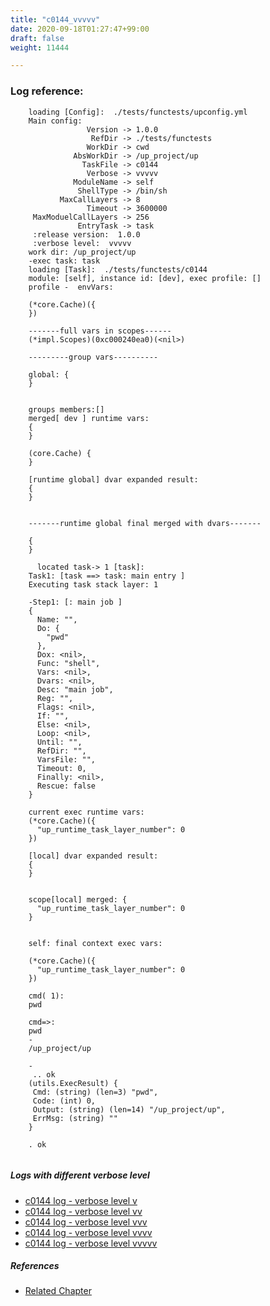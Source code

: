 ```yaml
---
title: "c0144_vvvvv"
date: 2020-09-18T01:27:47+99:00
draft: false
weight: 11444

---
```


### Log reference: <no value>

```
    loading [Config]:  ./tests/functests/upconfig.yml
    Main config:
                 Version -> 1.0.0
                  RefDir -> ./tests/functests
                 WorkDir -> cwd
              AbsWorkDir -> /up_project/up
                TaskFile -> c0144
                 Verbose -> vvvvv
              ModuleName -> self
               ShellType -> /bin/sh
           MaxCallLayers -> 8
                 Timeout -> 3600000
     MaxModuelCallLayers -> 256
               EntryTask -> task
     :release version:  1.0.0
     :verbose level:  vvvvv
    work dir: /up_project/up
    -exec task: task
    loading [Task]:  ./tests/functests/c0144
    module: [self], instance id: [dev], exec profile: []
    profile -  envVars:
    
    (*core.Cache)({
    })
    
    -------full vars in scopes------
    (*impl.Scopes)(0xc000240ea0)(<nil>)
    
    ---------group vars----------
    
    global: {
    }
    
    
    groups members:[]
    merged[ dev ] runtime vars:
    {
    }
    
    (core.Cache) {
    }
    
    [runtime global] dvar expanded result:
    {
    }
    
    
    -------runtime global final merged with dvars-------
    
    {
    }
    
      located task-> 1 [task]: 
    Task1: [task ==> task: main entry ]
    Executing task stack layer: 1
    
    -Step1: [: main job ]
    {
      Name: "",
      Do: {
        "pwd"
      },
      Dox: <nil>,
      Func: "shell",
      Vars: <nil>,
      Dvars: <nil>,
      Desc: "main job",
      Reg: "",
      Flags: <nil>,
      If: "",
      Else: <nil>,
      Loop: <nil>,
      Until: "",
      RefDir: "",
      VarsFile: "",
      Timeout: 0,
      Finally: <nil>,
      Rescue: false
    }
    
    current exec runtime vars:
    (*core.Cache)({
      "up_runtime_task_layer_number": 0
    })
    
    [local] dvar expanded result:
    {
    }
    
    
    scope[local] merged: {
      "up_runtime_task_layer_number": 0
    }
    
    
    self: final context exec vars:
    
    (*core.Cache)({
      "up_runtime_task_layer_number": 0
    })
    
    cmd( 1):
    pwd
    
    cmd=>:
    pwd
    -
    /up_project/up
    
    -
     .. ok
    (utils.ExecResult) {
     Cmd: (string) (len=3) "pwd",
     Code: (int) 0,
     Output: (string) (len=14) "/up_project/up",
     ErrMsg: (string) ""
    }
    
    . ok
    
```

##### Logs with different verbose level
* [c0144 log - verbose level v](../../logs/c0144_v)
* [c0144 log - verbose level vv](../../logs/c0144_vv)
* [c0144 log - verbose level vvv](../../logs/c0144_vvv)
* [c0144 log - verbose level vvvv](../../logs/c0144_vvvv)
* [c0144 log - verbose level vvvvv](../../logs/c0144_vvvvv)

##### References
* [Related Chapter](../../usage/c0144)
